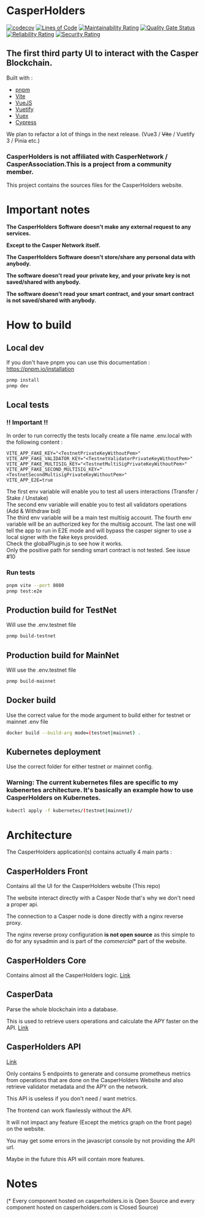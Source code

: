 # CasperHolders
[![codecov](https://codecov.io/gh/casperholders/casperholdersfront/branch/main/graph/badge.svg?token=J111YFA2Q3)](https://codecov.io/gh/casperholders/casperholdersfront)
[![Lines of Code](https://sonarcloud.io/api/project_badges/measure?project=casperholders_casperholdersfront&metric=ncloc)](https://sonarcloud.io/summary/new_code?id=casperholders_casperholdersfront)
[![Maintainability Rating](https://sonarcloud.io/api/project_badges/measure?project=casperholders_casperholdersfront&metric=sqale_rating)](https://sonarcloud.io/summary/new_code?id=casperholders_casperholdersfront)
[![Quality Gate Status](https://sonarcloud.io/api/project_badges/measure?project=casperholders_casperholdersfront&metric=alert_status)](https://sonarcloud.io/summary/new_code?id=casperholders_casperholdersfront)
[![Reliability Rating](https://sonarcloud.io/api/project_badges/measure?project=casperholders_casperholdersfront&metric=reliability_rating)](https://sonarcloud.io/summary/new_code?id=casperholders_casperholdersfront)
[![Security Rating](https://sonarcloud.io/api/project_badges/measure?project=casperholders_casperholdersfront&metric=security_rating)](https://sonarcloud.io/summary/new_code?id=casperholders_casperholdersfront)

## The first third party UI to interact with the Casper Blockchain.

Built with :
- [pnpm](https://pnpm.io/)
- [Vite](https://vitejs.dev/)
- [VueJS](https://v2.vuejs.org/)
- [Vuetify](https://vuetifyjs.com/en/)
- [Vuex](https://vuex.vuejs.org/)
- [Cypress](https://www.cypress.io/)

We plan to refactor a lot of things in the next release. (Vue3 / ~~Vite~~ / Vuetify 3 / Pinia etc.)

### CasperHolders is not affiliated with CasperNetwork / CasperAssociation.This is a project from a community member.

This project contains the sources files for the CasperHolders website.

# Important notes

**The CasperHolders Software doesn't make any external request to any services.**

**Except to the Casper Network itself.**

**The CasperHolders Software doesn't store/share any personal data with anybody.**

**The software doesn't read your private key, and your private key is not saved/shared with anybody.**

**The software doesn't read your smart contract, and your smart contract is not saved/shared with anybody.**

# How to build

## Local dev

If you don't have pnpm you can use this documentation : https://pnpm.io/installation

```bash
pnmp install
pnmp dev
```

## Local tests

### !! Important !!

In order to run correctly the tests locally create a file name .env.local with the following content :

```
VITE_APP_FAKE_KEY="<TestnetPrivateKeyWithoutPem>"
VITE_APP_FAKE_VALIDATOR_KEY="<TestnetValidatorPrivateKeyWithoutPem>"
VITE_APP_FAKE_MULTISIG_KEY="<TestnetMultiSigPrivateKeyWithoutPem>"
VITE_APP_FAKE_SECOND_MULTISIG_KEY="<TestnetSecondMultisigPrivateKeyWithoutPem>"
VITE_APP_E2E=true
```

The first env variable will enable you to test all users interactions (Transfer / Stake / Unstake)  
The second env variable will enable you to test all validators operations (Add & Withdraw bid)  
The third env variable will be a main test multisig account.
The fourth env variable will be an authorized key for the multisig account.
The last one will tell the app to run in E2E mode and will bypass the casper signer to use a local signer with the fake keys provided.  
Check the globalPlugin.js to see how it works.  
Only the positive path for sending smart contract is not tested. See issue #10

### Run tests
```bash
pnpm vite --port 8080
pnmp test:e2e
```

## Production build for TestNet

Will use the .env.testnet file

```bash
pnmp build-testnet
```

## Production build for MainNet

Will use the .env.testnet file

```bash
pnmp build-mainnet
```

## Docker build

Use the correct value for the mode argument to build either for testnet or mainnet .env file

```bash
docker build --build-arg mode=(testnet|mainnet) . 
```

## Kubernetes deployment

Use the correct folder for either testnet or mainnet config.

### Warning: The current kubernetes files are specific to my kubenertes architecture. It's basically an example how to use CasperHolders on Kubernetes.

```bash
kubectl apply -f kubernetes/(testnet|mainnet)/
```

# Architecture

The CasperHolders application(s) contains actually 4 main parts :

## CasperHolders Front
Contains all the UI for the CasperHolders website (This repo)

The website interact directly with a Casper Node that's why we don't need a proper api.

The connection to a Casper node is done directly with a nginx reverse proxy.

The nginx reverse proxy configuration **is not open source** as this simple to do for any sysadmin and is part of the *commercial** part of the website.

## CasperHolders Core
Contains almost all the CasperHolders logic. [Link](https://github.com/casperholders/casperholderscore)

## CasperData

Parse the whole blockchain into a database.

This is used to retrieve users operations and calculate the APY faster on the API. [Link](https://github.com/casperholders/casperdata)

## CasperHolders API

[Link](https://github.com/casperholders/casperholdersapi)

Only contains 5 endpoints to generate and consume prometheus metrics from operations that are done on the CasperHolders Website
and also retrieve validator metadata and the APY on the network.

This API is useless if you don't need / want metrics.

The frontend can work flawlessly without the API. 

It will not impact any feature (Except the metrics graph on the front page) on the website.

You may get some errors in the javascript console by not providing the API url.

Maybe in the future this API will contain more features.
    
# Notes
(* Every component hosted on casperholders.io is Open Source and every component hosted on casperholders.com is Closed Source)


